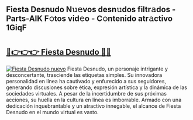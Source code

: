 ## Fiesta Desnudo N𝚞𝚎vos desn𝚞dos filtr𝚊dos - Parts-AIK F𝚘tos vid𝚎o - C𝚘ntenido atr𝚊ctivo 1GiqF

# <h2><a href="http://mbcnhmr.tromn.icu/?c=Fiesta+Desnudo">🔗👉👉👉 Fiesta Desnudo 🔗🔗</a></h2>

[![Fiesta Desnudo nuevo](https://i.imgur.com/pEAQMta.gif)](http://mbcnhmr.tromn.icu/?c=Fiesta+Desnudo)
Fiesta Desnudo, un personaje intrigante y desconcertante, trasciende las etiquetas simples. Su innovadora personalidad en línea ha cautivado y enfurecido a sus seguidores, generando discusiones sobre ética, expresión artística y la dinámica de las sociedades virtuales. A pesar de la incertidumbre de sus próximas acciones, su huella en la cultura en línea es imborrable. Armado con una dedicación inquebrantable y un atractivo innegable, el alcance de Fiesta Desnudo en el mundo virtual es vasto.
